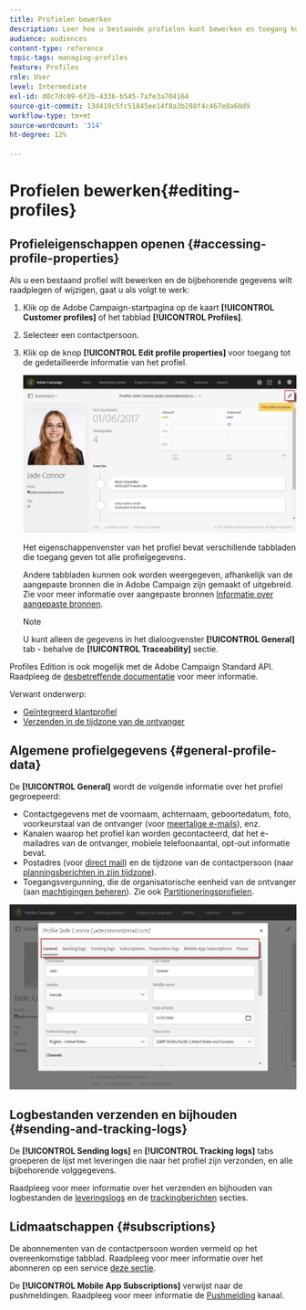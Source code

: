 ```yaml
---
title: Profielen bewerken
description: Leer hoe u bestaande profielen kunt bewerken en toegang kunt krijgen tot contactgegevens, voorkeurskanalen, logbestanden voor bijhouden, abonnementen, enzovoort.
audience: audiences
content-type: reference
topic-tags: managing-profiles
feature: Profiles
role: User
level: Intermediate
exl-id: d0c7dc09-6f2b-4336-b545-7afe3a704164
source-git-commit: 13d419c5fc51845ee14f8a3b288f4c467e0a60d9
workflow-type: tm+mt
source-wordcount: '314'
ht-degree: 12%

---
```


# Profielen bewerken{#editing-profiles}

## Profieleigenschappen openen {#accessing-profile-properties}

Als u een bestaand profiel wilt bewerken en de bijbehorende gegevens wilt raadplegen of wijzigen, gaat u als volgt te werk:

1. Klik op de Adobe Campaign-startpagina op de kaart **[!UICONTROL Customer profiles]** of het tabblad **[!UICONTROL Profiles]**.
1. Selecteer een contactpersoon.
1. Klik op de knop **[!UICONTROL Edit profile properties]** voor toegang tot de gedetailleerde informatie van het profiel.

   ![](assets/profile_creation2.png)

   Het eigenschappenvenster van het profiel bevat verschillende tabbladen die toegang geven tot alle profielgegevens.

   Andere tabbladen kunnen ook worden weergegeven, afhankelijk van de aangepaste bronnen die in Adobe Campaign zijn gemaakt of uitgebreid. Zie voor meer informatie over aangepaste bronnen [Informatie over aangepaste bronnen](../../developing/using/data-model-concepts.md).

   >[!NOTE]
   >
   >U kunt alleen de gegevens in het dialoogvenster **[!UICONTROL General]** tab - behalve de **[!UICONTROL Traceability]** sectie.

Profiles Edition is ook mogelijk met de Adobe Campaign Standard API. Raadpleeg de [desbetreffende documentatie](../../api/using/updating-profiles.md) voor meer informatie.

Verwant onderwerp:

* [Geïntegreerd klantprofiel](../../audiences/using/integrated-customer-profile.md)
* [Verzenden in de tijdzone van de ontvanger](../../sending/using/sending-messages-at-the-recipient-s-time-zone.md)

## Algemene profielgegevens {#general-profile-data}

De **[!UICONTROL General]** wordt de volgende informatie over het profiel gegroepeerd:

* Contactgegevens met de voornaam, achternaam, geboortedatum, foto, voorkeurstaal van de ontvanger (voor [meertalige e-mails](../../channels/using/creating-a-multilingual-email.md)), enz.
* Kanalen waarop het profiel kan worden gecontacteerd, dat het e-mailadres van de ontvanger, mobiele telefoonaantal, opt-out informatie bevat.
* Postadres (voor [direct mail](../../channels/using/about-direct-mail.md)) en de tijdzone van de contactpersoon (naar [planningsberichten in zijn tijdzone](../../sending/using/sending-messages-at-the-recipient-s-time-zone.md)).
* Toegangsvergunning, die de organisatorische eenheid van de ontvanger (aan [machtigingen beheren](../../administration/using/about-access-management.md)). Zie ook [Partitioneringsprofielen](../../administration/using/organizational-units.md#partitioning-profiles).

![](assets/profile_creation4.png)

## Logbestanden verzenden en bijhouden {#sending-and-tracking-logs}

De **[!UICONTROL Sending logs]** en **[!UICONTROL Tracking logs]** tabs groeperen de lijst met leveringen die naar het profiel zijn verzonden, en alle bijbehorende volggegevens.

Raadpleeg voor meer informatie over het verzenden en bijhouden van logbestanden de [leveringslogs](../../sending/using/monitoring-a-delivery.md#delivery-logs) en de [trackingberichten](../../sending/using/tracking-messages.md) secties.

## Lidmaatschappen {#subscriptions}

De abonnementen van de contactpersoon worden vermeld op het overeenkomstige tabblad. Raadpleeg voor meer informatie over het abonneren op een service [deze sectie](../../audiences/using/about-subscriptions.md).

De **[!UICONTROL Mobile App Subscriptions]** verwijst naar de pushmeldingen. Raadpleeg voor meer informatie de [Pushmelding](../../channels/using/about-push-notifications.md) kanaal.
